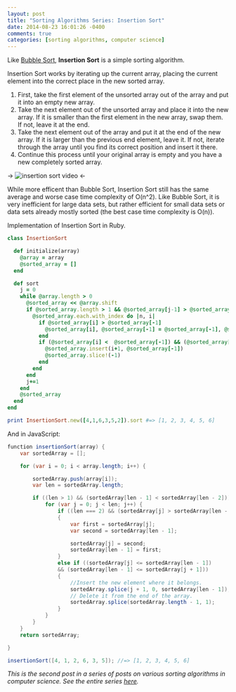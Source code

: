 ```yaml
---
layout: post
title: "Sorting Algorithms Series: Insertion Sort"
date: 2014-08-23 16:01:26 -0400
comments: true
categories: [sorting algorithms, computer science]
---
```


Like <a href="/blog/2014/08/20/bubble-sort/">Bubble Sort</a>, <strong>Insertion Sort</strong> is a simple sorting algorithm. 

Insertion Sort works by iterating up the current array, placing the current element into the correct place in the new sorted array.

<ol>
  <li>First, take the first element of the unsorted array out of the array and put it into an empty new array.</li> 
  <li>Take the next element out of the unsorted array and place it into the new array. If it is smaller than the first element in the new array, swap them. If not, leave it at the end.
  <li>Take the next element out of the array and put it at the end of the new array. If it is larger than the previous end element, leave it. If not, iterate through the array until you find its correct position and insert it there.
  <li>Continue this process until your original array is empty and you have a new completely sorted array.</li>
</ol>

<!-- more -->

-> ![insertion sort video](http://upload.wikimedia.org/wikipedia/commons/0/0f/Insertion-sort-example-300px.gif "Insertion Sort") <-

While more efficent than Bubble Sort, Insertion Sort still has the same average and worse case time complexity of O(n^2). Like Bubble Sort, it is very inefficient for large data sets, but rather efficient for small data sets or data sets already mostly sorted (the best case time complexity is O(n)). 

Implementation of Insertion Sort in Ruby.

```ruby Insertion Sort in Ruby
class InsertionSort

  def initialize(array)
    @array = array
    @sorted_array = []
  end

  def sort
    j = 0
    while @array.length > 0
      @sorted_array << @array.shift
      if @sorted_array.length > 1 && @sorted_array[j-1] > @sorted_array[j]
        @sorted_array.each.with_index do |n, i|
          if @sorted_array[i] > @sorted_array[-1]
            @sorted_array[i], @sorted_array[-1] = @sorted_array[-1], @sorted_array[i]
          end
          if (@sorted_array[i] <  @sorted_array[-1]) && (@sorted_array[i+1] > @sorted_array[-1])
            @sorted_array.insert(i+1, @sorted_array[-1])
            @sorted_array.slice!(-1)
          end
        end 
      end 
      j+=1
    end
    @sorted_array
  end 
end

print InsertionSort.new([4,1,6,3,5,2]).sort #=> [1, 2, 3, 4, 5, 6]
```

And in JavaScript: 

```java Insertion Sort in JavaScript
function insertionSort(array) {
    var sortedArray = [];

    for (var i = 0; i < array.length; i++) {

        sortedArray.push(array[i]);
        var len = sortedArray.length;

        if ((len > 1) && (sortedArray[len - 1] < sortedArray[len - 2])) {
            for (var j = 0; j < len; j++) {
                if ((len === 2) && (sortedArray[j] > sortedArray[len - 1])) 
                {
                    var first = sortedArray[j];
                    var second = sortedArray[len - 1];

                    sortedArray[j] = second;
                    sortedArray[len - 1] = first;
                } 
                else if ((sortedArray[j] <= sortedArray[len - 1]) 
                && (sortedArray[len - 1] <= sortedArray[j + 1])) 
                {
                    //Insert the new element where it belongs.
                    sortedArray.splice(j + 1, 0, sortedArray[len - 1]); 
                    // Delete it from the end of the array.
                    sortedArray.splice(sortedArray.length - 1, 1); 
                }
            }
        }
    }
    return sortedArray;

}

insertionSort([4, 1, 2, 6, 3, 5]); //=> [1, 2, 3, 4, 5, 6]
```

*This is the second post in a series of posts on various sorting algorithms in computer science. See the entire series <a href="/blog/categories/sorting-algorithms/">here</a>.*
